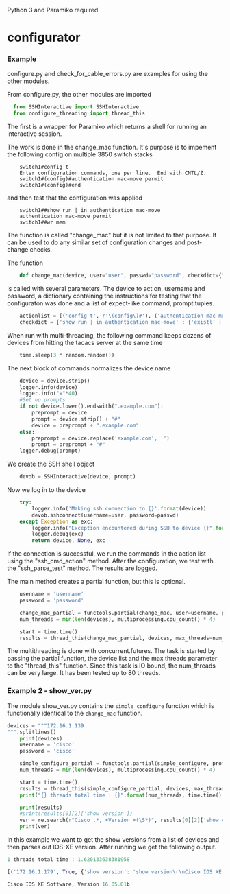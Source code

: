 Python 3 and Paramiko required

# configurator

### Example

configure.py and check_for_cable_errors.py are examples for using the other modules.

From configure.py, the other modules are imported

```Python
  from SSHInteractive import SSHInteractive
  from configure_threading import thread_this
```
  
The first is a wrapper for Paramiko which returns a shell for running an interactive session.

The work is done in the change_mac function. It's purpose is to impement the following config on multiple 3850 switch stacks

```
    switch1#config t
    Enter configuration commands, one per line.  End with CNTL/Z.
    switch1#(config)#authentication mac-move permit
    switch1#(config)#end
```
  
and then test that the configuration was applied

```
    switch1##show run | in authentication mac-move
    authentication mac-move permit
    switch1##wr mem
```

The function is called "change_mac" but it is not limited to that purpose. It can be used to do any similar set of configuration
changes and post-change checks.
  
The function

```Python
    def change_mac(device, user="user", passwd="password", checkdict={"show version" : None}, actionlist=None):
```

is called with several parameters. The device to act on, username and password, a dictionary containing the instructions for testing 
that the configuraton was done and a list of expect-like command, prompt tuples.

```Python
    actionlist = [('config t', r'\(config\)#'), ('authentication mac-move permit', r'\(config\)#'), ('end', '#'), ('wr mem', '#')]
    checkdict = {'show run | in authentication mac-move' : {'existl' : [r'authentication mac-move permit']}}
 ```
 
When run with multi-threading, the following command keeps dozens of devices from hitting the tacacs server at the same time

```Python
    time.sleep(3 * random.random())
```  
The next block of commands normalizes the device name

```Python
    device = device.strip()
    logger.info(device)
    logger.info("="*40)
    #Set up prompts
    if not device.lower().endswith(".example.com"):
        preprompt = device
        prompt = device.strip() + "#"
        device = preprompt + ".example.com"
    else:
        preprompt = device.replace('example.com', '')
        prompt = preprompt + "#"
    logger.debug(prompt)
```

We create the SSH shell object

```Python
    devob = SSHInteractive(device, prompt)
```  
Now we log in to the device

```Python
    try:
        logger.info('Making ssh connection to {}'.format(device))
        devob.sshconnect(username=user, password=passwd)
    except Exception as exc:
        logger.info("Exception encountered during SSH to device {}".format(device))
        logger.debug(exc)
        return device, None, exc
```        
If the connection is successful, we run the commands in the action list using the "ssh_cmd_action" method. After the configuration, we test with the "ssh_parse_test" method. The results are logged.

The main method creates a partial function, but this is optional.

```Python
    username = 'username'
    password = 'password'

    change_mac_partial = functools.partial(change_mac, user=username, passwd=password, checkdict=checkdict, actionlist=actionlist)
    num_threads = min(len(devices), multiprocessing.cpu_count() * 4)

    start = time.time()
    results = thread_this(change_mac_partial, devices, max_threads=num_threads)
```
The multithreading is done with concurrent.futures. The task is started by passing the partial function, the device list and the max threads parameter to the "thread_this" function. Since this task is IO bound, the num_threads can be very large. It has been tested up to 80 threads. 

### Example 2 - show_ver.py

The module show_ver.py contains the `simple_configure` function which is functionally identical to the `change_mac` function. 

```Python
devices = """172.16.1.139
""".splitlines()
    print(devices)
    username = 'cisco'
    password = 'cisco'

    simple_configure_partial = functools.partial(simple_configure, prompt="csr1000v-1#", user=username, passwd=password)
    num_threads = min(len(devices), multiprocessing.cpu_count() * 4)

    start = time.time()
    results = thread_this(simple_configure_partial, devices, max_threads=num_threads)
    print("{} threads total time : {}".format(num_threads, time.time() - start))

    print(results)
    #print(results[0][2]['show version'])
    ver = re.search(r"Cisco .*, +Version +(\S*)", results[0][2]['show version']).group(0)
    print(ver)
 ```
In this example we want to get the show versions from a list of devices and then parses out IOS-XE version. After running we get the following output.

```Python
1 threads total time : 1.620133638381958

[('172.16.1.179', True, {'show version': 'show version\r\nCisco IOS XE Software, Version 16.05.01b\r\nCisco IOS Software [Everest], Virtual XE Software (X86_64_LINUX_IOSD-UNIVERSALK9-M), Version 16.5.1b, RELEASE SOFTWARE (fc1)\r\nTechnical Support: http://www.cisco.com/techsupport\r\nCopyright (c) 1986-2017 by Cisco Systems, Inc.\r\nCompiled Tue 11-Apr-17 16:41 by mcpre\r\n\r\n\r\nCisco IOS-XE software, Copyright (c) 2005-2017 by cisco Systems, Inc.\r\nAll rights reserved.  Certain components of Cisco IOS-XE software are\r\nlicensed under the GNU General Public License ("GPL") Version 2.0.  The\r\nsoftware code licensed under GPL Version 2.0 is free software that comes\r\nwith ABSOLUTELY NO WARRANTY.  You can redistribute and/or modify such\r\nGPL code under the terms of GPL Version 2.0.  For more details, see the\r\ndocumentation or "License Notice" file accompanying the IOS-XE software,\r\nor the applicable URL provided on the flyer accompanying the IOS-XE\r\nsoftware.\r\n\r\n\r\nROM: IOS-XE ROMMON\r\n\r\ncsr1000v-1 uptime is 10 minutes\r\nUptime for this control processor is 12 minutes\r\nSystem returned to ROM by reload\r\nSystem image file is "bootflash:packages.conf"\r\nLast reload reason: Reload Command\r\n\r\n\r\n\r\nThis product contains cryptographic features and is subject to United\r\nStates and local country laws governing import, export, transfer and\r\nuse. Delivery of Cisco cryptographic products does not imply\r\nthird-party authority to import, export, distribute or use encryption.\r\nImporters, exporters, distributors and users are responsible for\r\ncompliance with U.S. and local country laws. By using this product you\r\nagree to comply with applicable laws and regulations. If you are unable\r\nto comply with U.S. and local laws, return this product immediately.\r\n\r\nA summary of U.S. laws governing Cisco cryptographic products may be found at:\r\nhttp://www.cisco.com/wwl/export/crypto/tool/stqrg.html\r\n\r\nIf you require further assistance please contact us by sending email to\r\nexport@cisco.com.\r\n\r\nLicense Level: ax\r\nLicense Type: Default. No valid license found.\r\nNext reload license Level: ax\r\n\r\ncisco CSR1000V (VXE) processor (revision VXE) with 1126522K/3075K bytes of memory.\r\nProcessor board ID 9DEXZKU69XK\r\n1 Gigabit Ethernet interface\r\n32768K bytes of non-volatile configuration memory.\r\n3018840K bytes of physical memory.\r\n7774207K bytes of virtual hard disk at bootflash:.\r\n0K bytes of WebUI ODM Files at webui:.\r\n\r\nConfiguration register is 0x2102\r\n\r\ncsr1000v-1#'})]

Cisco IOS XE Software, Version 16.05.01b
```
